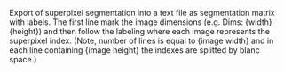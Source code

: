 Export of superpixel segmentation into a text file as segmentation matrix with labels. The first line mark the image dimensions (e.g. Dims: {width} {height}) and then follow the labeling where each image represents  the superpixel index. (Note, number of lines is equal to {image width} and in each line containing {image height} the indexes are splitted by blanc space.)
